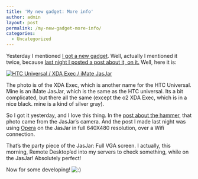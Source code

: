```yaml
---
title: 'My new gadget: More info'
author: admin
layout: post
permalink: /my-new-gadget-more-info/
categories:
  - Uncategorized
---
```

Yesterday I mentioned [I got a new gadget][1]. Well, actually I mentioned it twice, because [last night I posted a post about it, on it.][2] Well, here it is: 

[<img alt="HTC Universal / XDA Exec / iMate JasJar" src="http://static.flickr.com/150/379375869_372c98714c_m.jpg" border="0" />][3]

The photo is of the XDA Exec, which is another name for the HTC Universal. Mine is an iMate JasJar, which is the same as the HTC universal. Its a bit complicated, but there all the same (except the o2 XDA Exec, which is in a nice black. mine is a kind of silver gray). 

So I got it yesterday, and I love this thing. In the [post about the hammer][4], that photo came from the JasJar&#8217;s camera. And the post I made last night was using [Opera][5] on the JasJar in full 640X480 resolution, over a Wifi connection. 

That&#8217;s the party piece of the JasJar: Full VGA screen. I actually, this morning, Remote Desktop&#8217;ed into my servers to check something, while on the JasJar! Absolutely perfect! 

Now for some developing! <img src="http://blog.lotas-smartman.net/wp-includes/images/smilies/icon_smile.gif" alt=":)" class="wp-smiley" /></p>

 [1]: http://blog.lotas-smartman.net/archive/2007/02/03/i-got-me-new-gadget.aspx
 [2]: http://blog.lotas-smartman.net/archive/2007/02/03/the-new-gadget.aspx
 [3]: http://www.flickr.com/photos/37996640939@N01/379375869/ "HTC Universal / XDA Exec / iMate JasJar"
 [4]: http://blog.lotas-smartman.net/archive/2007/02/03/all-a-man-ever-needs.aspx
 [5]: http://www.opera.com